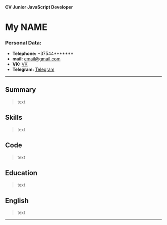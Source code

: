 #### CV Junior JavaScript Developer


# My NAME

### Personal Data:
* **Telephone:**   +37544*******
* **mail:**   email@gmail.com
* **VK:** [VK](https://vk.com "vk account")
* **Telegram:** [Telegram](https://telegram.com "telegram account")
---
## Summary
> text

## Skills
> text

## Code
> text

## Education 
> text

## English 
>text
---
